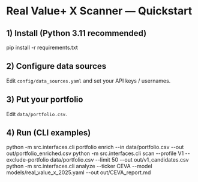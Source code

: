 # Real Value+ X Scanner — Quickstart

## 1) Install (Python 3.11 recommended)
pip install -r requirements.txt

## 2) Configure data sources
Edit `config/data_sources.yaml` and set your API keys / usernames.

## 3) Put your portfolio
Edit `data/portfolio.csv`.

## 4) Run (CLI examples)
python -m src.interfaces.cli portfolio enrich --in data/portfolio.csv --out out/portfolio_enriched.csv
python -m src.interfaces.cli scan --profile V1 --exclude-portfolio data/portfolio.csv --limit 50 --out out/v1_candidates.csv
python -m src.interfaces.cli analyze --ticker CEVA --model models/real_value_x_2025.yaml --out out/CEVA_report.md